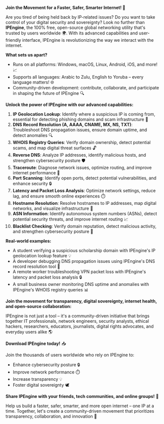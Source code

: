 **Join the Movement for a Faster, Safer, Smarter Internet! 🚀**

Are you tired of being held back by IP-related issues? Do you want to take control of your digital security and sovereignty? Look no further than **IPEngine**, the 100% free, open-source global networking utility that's trusted by users worldwide 🌍. With its advanced capabilities and user-friendly interface, IPEngine is revolutionizing the way we interact with the internet.

**What sets us apart?**

*   Runs on all platforms: Windows, macOS, Linux, Android, iOS, and more! 📈
*   Supports all languages: Arabic to Zulu, English to Yoruba – every language matters! 🌐
*   Community-driven development: contribute, collaborate, and participate in shaping the future of IPEngine 🔍

**Unlock the power of IPEngine with our advanced capabilities:**

1.  **IP Geolocation Lookup**: Identify where a suspicious IP is coming from, essential for detecting phishing domains and scam infrastructure 🚨
2.  **DNS Record Resolution (A, AAAA, CNAME, MX, NS, TXT)**: Troubleshoot DNS propagation issues, ensure domain uptime, and detect anomalies 🔍
3.  **WHOIS Registry Queries**: Verify domain ownership, detect potential scams, and map digital threat surfaces 🔓
4.  **Reverse DNS**: Analyze IP addresses, identify malicious hosts, and strengthen cybersecurity posture 🛡️
5.  **Traceroute**: Diagnose network issues, optimize routing, and improve internet performance 🚀
6.  **Port Scanning**: Identify open ports, detect potential vulnerabilities, and enhance security 🔒
7.  **Latency and Packet Loss Analysis**: Optimize network settings, reduce lag, and ensure smooth online experiences ⏱️
8.  **Hostname Resolution**: Resolve hostnames to IP addresses, map digital networks, and visualize infrastructure 🔩
9.  **ASN Information**: Identify autonomous system numbers (ASNs), detect potential security threats, and improve internet routing 📈
10. **Blacklist Checking**: Verify domain reputation, detect malicious activity, and strengthen cybersecurity posture 🚫

**Real-world examples:**

*   A student verifying a suspicious scholarship domain with IPEngine's IP geolocation lookup feature 💡
*   A developer debugging DNS propagation issues using IPEngine's DNS record resolution tool 🔧
*   A remote worker troubleshooting VPN packet loss with IPEngine's latency and packet loss analysis 🔒
*   A small business owner monitoring DNS uptime and anomalies with IPEngine's WHOIS registry queries 📊

**Join the movement for transparency, digital sovereignty, internet health, and open-source collaboration:**

IPEngine is not just a tool – it's a community-driven initiative that brings together IT professionals, network engineers, security analysts, ethical hackers, researchers, educators, journalists, digital rights advocates, and everyday users alike 🌎

**Download IPEngine today!** 📥

Join the thousands of users worldwide who rely on IPEngine to:

*   Enhance cybersecurity posture 🔒
*   Improve network performance ⏱️
*   Increase transparency 💡
*   Foster digital sovereignty 🕊️

**Share IPEngine with your friends, tech communities, and online groups!** 🤝

Help us build a faster, safer, smarter, and more open internet – one IP at a time. Together, let's create a community-driven movement that prioritizes transparency, collaboration, and innovation 🔑